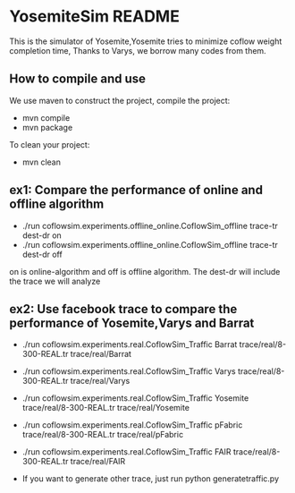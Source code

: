# YosemiteSim README
This is the simulator of Yosemite,Yosemite tries to minimize coflow weight completion time, Thanks to Varys, we borrow many codes from them.

##  How to compile and use
 We use maven to construct the project, compile the project:
 - mvn compile
 - mvn package
 
To clean your project:
- mvn clean
 
## ex1: Compare the performance of online and offline algorithm

- ./run coflowsim.experiments.offline_online.CoflowSim_offline trace-tr dest-dr on
- ./run coflowsim.experiments.offline_online.CoflowSim_offline trace-tr dest-dr off


on is online-algorithm and off is offline algorithm. The dest-dr will include the trace we will analyze

## ex2: Use facebook trace to compare the performance of Yosemite,Varys and Barrat


- ./run coflowsim.experiments.real.CoflowSim_Traffic Barrat trace/real/8-300-REAL.tr trace/real/Barrat
 - ./run coflowsim.experiments.real.CoflowSim_Traffic Varys trace/real/8-300-REAL.tr trace/real/Varys  
  
 - ./run coflowsim.experiments.real.CoflowSim_Traffic Yosemite trace/real/8-300-REAL.tr trace/real/Yosemite

 - ./run coflowsim.experiments.real.CoflowSim_Traffic pFabric trace/real/8-300-REAL.tr trace/real/pFabric
 
  - ./run coflowsim.experiments.real.CoflowSim_Traffic FAIR trace/real/8-300-REAL.tr trace/real/FAIR
 
- If you want to generate other trace, just run python generatetraffic.py
